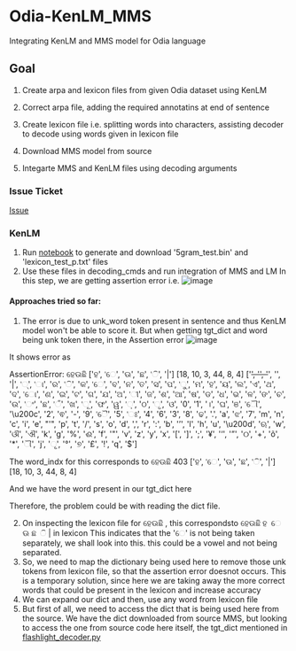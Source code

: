 # Odia-KenLM_MMS
Integrating KenLM and MMS model for Odia language

## Goal
1. Create arpa and lexicon files from given Odia dataset using KenLM
2. Correct arpa file, adding the required annotatins at end of sentence
3. Create lexicon file i.e. splitting words into characters, assisting decoder to decode using words given in lexicon file

4. Download MMS model from source
5. Integarte MMS and KenLM files using decoding arguments

### Issue Ticket
[Issue](https://github.com/Samagra-Development/ai-tools/issues/211)

### KenLM
1. Run [notebook](https://github.com/Jiya126/Odia-KenLM_MMS/blob/Jiya126-patch-1/Copy_of_KenLM_.ipynb) to generate and download '5gram_test.bin' and 'lexicon_test_p.txt' files
2. Use these files in decoding_cmds and run integration of MMS and LM
In this step, we are getting assertion error i.e.
![image](https://github.com/Jiya126/Odia-KenLM_MMS/assets/90051748/d0a7477f-5077-4d33-88bf-9b1b32bf10c3)

#### Approaches tried so far:
1. The error is due to unk_word token present in sentence and thus KenLM model won't be able to score it.
But when getting tgt_dict and word being unk token there, in the Assertion error
![image](https://github.com/Jiya126/Odia-KenLM_MMS/assets/90051748/612d8488-355d-46f0-806f-c90c24146799)


It shows error as 

AssertionError: ହେଊଛି ['ହ', 'େ', 'ଊ', 'ଛ', 'ି', '|'] [18, 10, 3, 44, 8, 4] ['<s>', '<pad>', '</s>', '<unk>', '|', '୍', 'ା', 'ର', 'ି', 'କ', 'େ', 'ବ', 'ନ', 'ତ', 'ସ', 'ପ', 'ୁ', 'ମ', 'ହ', 'ୟ', 'ଲ', 'ଏ', 'ଥ', 'ଦ', 'ୋ', 'ଣ', 'ଇ', 'ଟ', 'ଗ', 'ଯ', 'ଅ', 'ୀ', 'ଜ', 'ଶ', 'ଆ', 'ଷ', 'ଡ', 'ଧ', 'ଭ', 'ଳ', 'ଙ', 'ଚ', 'ଉ', 'ଂ', 'ଛ', 'ଁ', 'ଖ', 'ୂ', 'ଫ', 'ୱ', '଼', 'ଠ', 'ୃ', 'ଓ', '0', '1', '।', 'ଘ', 'ଞ', 'ୌ', '\u200c', '2', 'ଵ', '-', '9', 'ୈ', '5', 'ଃ', '4', '6', '3', '8', 'ଢ', '.', 'a', 'ଝ', '7', 'm', 'n', 'c', 'i', 'e', "'", 'p', 't', '/', 's', 'o', 'd', ',', 'r', ':', 'b', '’', 'l', 'h', 'u', '\u200d', 'ଋ', 'w', 'ଔ', 'ଐ', 'k', 'g', '%', 'ଈ', 'f', '"', 'v', 'z', 'y', 'x', '[', ']', ';', '¥', '‘', '”', '୦', '+', 'õ', '*', 'ୗ', 'j', 'ୄ', '°', '୭', '£', '!', 'q', '$']

The word_indx for this corresponds to  ହେଊଛି 403 ['ହ', 'େ', 'ଊ', 'ଛ', 'ି', '|'] [18, 10, 3, 44, 8, 4]

And we have the word present in our tgt_dict here 

Therefore, the problem could be with reading the dict file.

2. On inspecting the lexicon file for ହେଊଛି , this correspondsto ହେଊଛି	ହ େ ଊ ଛ ି | in lexicon
This indicates that the 'େ' is not being taken separately, we shall look into this. this could be a vowel and not being separated.
2. So, we need to map the dictionary being used here to remove those unk tokens from lexicon file, so that the assertion error doesnot occurs. This is a temporary solution, since here we are taking away the more correct words that could be present in the lexicon and increase accuracy
3. We can expand our dict and then, use any word from lexicon file
4. But first of all, we need to access the dict that is being used here from the source.
We have the dict downloaded from source MMS, but looking to access the one from source code here itself, the tgt_dict mentioned in [flashlight_decoder.py](https://github.com/facebookresearch/fairseq/blob/main/examples/speech_recognition/new/decoders/flashlight_decoder.py)
